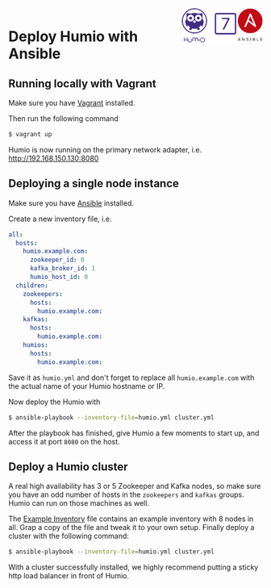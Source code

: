 <img align="right" src="logo.svg" width="160px" />

# Deploy Humio with Ansible

## Running locally with Vagrant

Make sure you have [Vagrant](https://vagrantup.com) installed.

Then run the following command

```bash
$ vagrant up
```

Humio is now running on the primary network adapter, i.e. http://192.168.150.130:8080

## Deploying a single node instance

Make sure you have [Ansible](https://www.ansible.com) installed.

Create a new inventory file, i.e.

```yaml
all:
  hosts:
    humio.example.com:
      zookeeper_id: 0
      kafka_broker_id: 1
      humio_host_id: 0
  children:
    zookeepers:
      hosts:
        humio.example.com:
    kafkas:
      hosts:
        humio.example.com:
    humios:
      hosts:
        humio.example.com:
```

Save it as `humio.yml` and don't forget to replace all `humio.example.com` with the actual name of your Humio hostname or IP.

Now deploy the Humio with

```bash
$ ansible-playbook --inventory-file=humio.yml cluster.yml
```

After the playbook has finished, give Humio a few moments to start up, and access it at port `8080` on the host.

## Deploy a Humio cluster

A real high availability has 3 or 5 Zookeeper and Kafka nodes, so make sure you have an odd number of hosts in the `zookeepers` and `kafkas` groups. Humio can run on those machines as well.

The [Example Inventory](example_inventory.yml) file contains an example inventory with 8 nodes in all. Grap a copy of the file and tweak it to your own setup. Finally deploy a cluster with the following command:

```bash
$ ansible-playbook --inventory-file=humio.yml cluster.yml
```

With a cluster successfully installed, we highly recommend putting a sticky http load balancer in front of Humio.